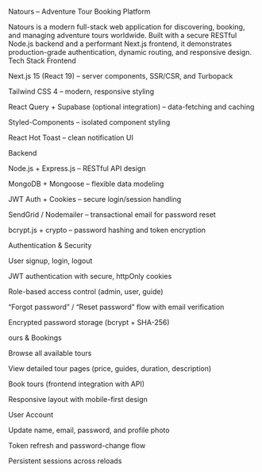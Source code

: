 Natours – Adventure Tour Booking Platform

Natours is a modern full-stack web application for discovering, booking, and managing adventure tours worldwide.
Built with a secure RESTful Node.js backend and a performant Next.js frontend, it demonstrates production-grade authentication, dynamic routing, and responsive design.
Tech Stack
Frontend

Next.js 15 (React 19) – server components, SSR/CSR, and Turbopack

Tailwind CSS 4 – modern, responsive styling

React Query + Supabase (optional integration) – data-fetching and caching

Styled-Components – isolated component styling

React Hot Toast – clean notification UI

Backend

Node.js + Express.js – RESTful API design

MongoDB + Mongoose – flexible data modeling

JWT Auth + Cookies – secure login/session handling

SendGrid / Nodemailer – transactional email for password reset

bcrypt.js + crypto – password hashing and token encryption

Authentication & Security

User signup, login, logout

JWT authentication with secure, httpOnly cookies

Role-based access control (admin, user, guide)

“Forgot password” / “Reset password” flow with email verification

Encrypted password storage (bcrypt + SHA-256)

ours & Bookings

Browse all available tours

View detailed tour pages (price, guides, duration, description)

Book tours (frontend integration with API)

Responsive layout with mobile-first design

User Account

Update name, email, password, and profile photo

Token refresh and password-change flow

Persistent sessions across reloads
